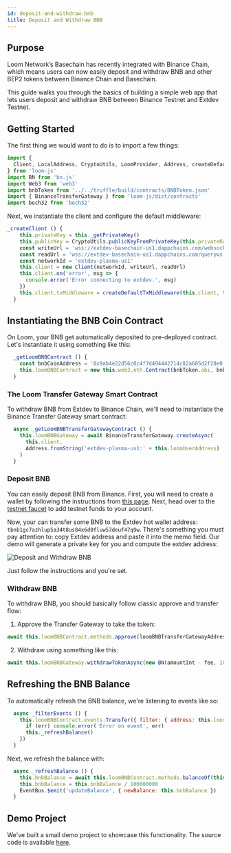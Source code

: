 ```yaml
---
id: deposit-and-withdraw-bnb
title: Deposit and Withdraw BNB
---
```


## Purpose

Loom Network’s Basechain has recently integrated with Binance Chain, which means users can now easily deposit and withdraw BNB and other BEP2 tokens between Binance Chain and Basechain.

This guide walks you through the basics of building a simple web app that lets users deposit and withdraw BNB between Binance Testnet and Extdev Testnet.

## Getting Started

The first thing we would want to do is to import a few things:

```js
import {
  Client, LocalAddress, CryptoUtils, LoomProvider, Address, createDefaultTxMiddleware
} from 'loom-js'
import BN from 'bn.js'
import Web3 from 'web3'
import bnbToken from '../../truffle/build/contracts/BNBToken.json'
import { BinanceTransferGateway } from 'loom-js/dist/contracts'
import bech32 from 'bech32'
```

Next, we instantiate the client and configure the default middleware:

```js
_createClient () {
    this.privateKey = this._getPrivateKey()
    this.publicKey = CryptoUtils.publicKeyFromPrivateKey(this.privateKey)
    const writeUrl = 'wss://extdev-basechain-us1.dappchains.com/websocket'
    const readUrl = 'wss://extdev-basechain-us1.dappchains.com/queryws'
    const networkId = 'extdev-plasma-us1'
    this.client = new Client(networkId, writeUrl, readUrl)
    this.client.on('error', msg => {
      console.error('Error connecting to extdev.', msg)
    })
    this.client.txMiddleware = createDefaultTxMiddleware(this.client, this.privateKey)
  }
```

## Instantiating the BNB Coin Contract

On Loom, your BNB get automatically deposited to pre-deployed contract. Let's instantiate it using something like this:

```js
  _getLoomBNBContract () {
    const bnbCoinAddress = '0x9ab4e22d56c0c4f7d494442714c82a605d2f28e0'
    this.loomBNBContract = new this.web3.eth.Contract(bnbToken.abi, bnbCoinAddress)
  }
```

### The Loom Transfer Gateway Smart Contract

To withdraw BNB from Extdev to Binance Chain, we'll need to instantiate the Binance Transfer Gateway smart contract:

```js
  async _getLoomBNBTransferGatewayContract () {
    this.loomBNBGateway = await BinanceTransferGateway.createAsync(
      this.client,
      Address.fromString('extdev-plasma-us1:' + this.loomUserAddress)
    )
  }
```

### Deposit BNB

You can easily deposit BNB from Binance. First, you will need to create a wallet by following the instructions from [this page](https://testnet.binance.org/en/). Next, head over to the [testnet faucet](https://www.binance.com/en/dex/testnet/address) to add testnet funds to your account.

Now, your can transfer some BNB to the Extdev hot wallet address: `tbnb1gc7azhlup5a34t8us84x6d0fluw57deuf47q9w`. There's something you must pay attention to: copy Extdev address and paste it into the memo field. Our demo will generate a private key for you and compute the extdev address:

![Deposit and Withdraw BNB](/developers/img/bnb-deposit-withdraw.png)

Just follow the instructions and you're set.


### Withdraw BNB

To withdraw BNB, you should basically follow classic approve and transfer flow:

1. Approve the Transfer Gateway to take the token:

```js
await this.loomBNBContract.methods.approve(loomBNBTransferGatewayAddress, amountInt + fee).send({ from: this.loomUserAddress })
```

2. Withdraw using something like this:

```js
await this.loomBNBGateway.withdrawTokenAsync(new BN(amountInt - fee, 10), bnbTokenAddress, recipient)
```


## Refreshing the BNB  Balance

To automatically refresh the BNB balance, we're listening to events like so:

```js
  async _filterEvents () {
    this.loomBNBContract.events.Transfer({ filter: { address: this.loomUserAddress } }, async (err, event) => {
      if (err) console.error('Error on event', err)
      this._refreshBalance()
    })
  }
```

Next, we refresh the balance with:

```js
  async _refreshBalance () {
    this.bnbBalance = await this.loomBNBContract.methods.balanceOf(this.loomUserAddress).call({ from: this.loomUserAddress })
    this.bnbBalance = this.bnbBalance / 100000000
    EventBus.$emit('updateBalance', { newBalance: this.bnbBalance })
  }
```

## Demo Project

We've built a small demo project to showcase this functionality. The source code is available [here](https://github.com/loomnetwork/Eth-Signing-Demo).
